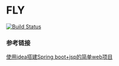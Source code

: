# FLY
[![Build Status](https://travis-ci.com/peng49/fly.svg?branch=master)](https://travis-ci.com/peng49/fly)

### 参考链接

[使用idea搭建Spring boot+jsp的简单web项目](https://www.cnblogs.com/fzly-88/p/12307063.html)
